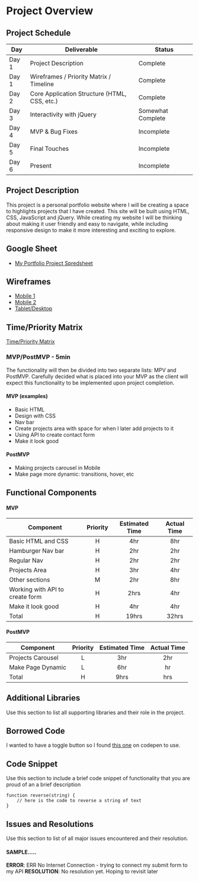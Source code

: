# Project Overview

## Project Schedule


|  Day | Deliverable | Status
|---|---| ---|
|Day 1| Project Description | Complete
|Day 1| Wireframes / Priority Matrix / Timeline | Complete
|Day 2| Core Application Structure (HTML, CSS, etc.) | Complete
|Day 3| Interactivity with jQuery | Somewhat Complete
|Day 4| MVP & Bug Fixes | Incomplete
|Day 5| Final Touches | Incomplete
|Day 6| Present | Incomplete


## Project Description

This project is a personal portfolio website where I will be creating a space to highlights projects that I have created.  This site will be built using HTML, CSS, JavaScript and jQuery.  While creating my website I will be thinking about making it user friendly and easy to navigate, while including responsive design to make it more interesting and exciting to explore.

## Google Sheet

- [My Portfolio Project Spredsheet](https://docs.google.com/spreadsheets/d/15PmioBi2dQEkewpqI7MDkDpvcVF0Trw8vmarAQbwoHk/edit#gid=0) 

## Wireframes

- [Mobile 1](https://res.cloudinary.com/adelaney923/image/upload/v1633727994/Portfolio%20Images/Screen_Shot_2021-10-08_at_2.17.37_PM_ubacyz.png)
- [Mobile 2](https://res.cloudinary.com/adelaney923/image/upload/v1633727994/Portfolio%20Images/Screen_Shot_2021-10-08_at_2.17.45_PM_po9k7a.png)
- [Tablet/Desktop](https://res.cloudinary.com/adelaney923/image/upload/v1633727994/Portfolio%20Images/Screen_Shot_2021-10-08_at_2.17.54_PM_n8jt0s.png)

## Time/Priority Matrix 

[Time/Priority Matrix](https://res.cloudinary.com/adelaney923/image/upload/v1633727994/Portfolio%20Images/Screen_Shot_2021-10-08_at_2.17.24_PM_zgkc1b.png)


### MVP/PostMVP - 5min

The functionality will then be divided into two separate lists: MPV and PostMVP.  Carefully decided what is placed into your MVP as the client will expect this functionality to be implemented upon project completion.  

#### MVP (examples)

- Basic HTML
- Design with CSS
- Nav bar
- Create projects area with space for when I later add projects to it
- Using API to create contact form
- Make it look good

#### PostMVP 

- Making projects carousel in Mobile
- Make page more dynamic: transitions, hover, etc

## Functional Components

#### MVP
| Component | Priority | Estimated Time | Actual Time |
| --- | :---: |  :---: | :---: | 
| Basic HTML and CSS | H |4hr | 8hr |
| Hamburger Nav bar | H | 2hr | 2hr |
| Regular Nav | H | 2hr | 2hr |  
| Projects Area | H | 3hr|  4hr | 
| Other sections | M | 2hr | 8hr|
| Working with API to create form | H | 2hrs|  4hr |
| Make it look good | H | 4hr | 4hr |
| Total | H | 19hrs| 32hrs |

#### PostMVP
| Component | Priority | Estimated Time | Actual Time |
| --- | :---: |  :---: | :---: | 
| Projects Carousel | L | 3hr | 2hr |
| Make Page Dynamic | L | 6hr | hr |
| Total | H | 9hrs| hrs |

## Additional Libraries
 Use this section to list all supporting libraries and their role in the project. 

## Borrowed Code
 I wanted to have a toggle button so I found [this one](https://codepen.io/wilsonpage/pen/cxKEs?css-preprocessor=less) on codepen to use. 


## Code Snippet

Use this section to include a brief code snippet of functionality that you are proud of an a brief description  

```
function reverse(string) {
	// here is the code to reverse a string of text
}
```

## Issues and Resolutions
 Use this section to list of all major issues encountered and their resolution.


#### SAMPLE.....
**ERROR**: ERR No Internet Connection - trying to connect my submit form to my API
**RESOLUTION**: No resolution yet. Hoping to revisit later
